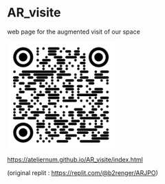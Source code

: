 # AR_visite
web page for the augmented visit of our space

<img src="/qrcodes/qr-code.png" width="250" height="250"/>


https://ateliernum.github.io/AR_visite/index.html


(original replit : https://replit.com/@b2renger/ARJPO)

